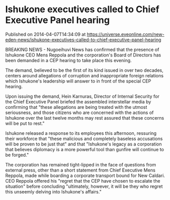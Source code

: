 # Ishukone executives called to Chief Executive Panel hearing
Published on 2014-04-07T14:34:09 at https://universe.eveonline.com/new-eden-news/ishukone-executives-called-to-chief-executive-panel-hearing

BREAKING NEWS - Nugoeihuvi News has confirmed that the presence of Ishukone CEO Mens Reppola and the corporation's Board of Directors has been demanded in a CEP hearing to take place this evening.

The demand, believed to be the first of its kind issued in over two decades, centers around allegations of corruption and inappropriate foreign relations which Ishukone's leadership will answer to in front of the special CEP hearing.

Upon issuing the demand, Hein Karnuras, Director of Internal Security for the Chief Executive Panel briefed the assembled interstellar media by confirming that "these allegations are being treated with the utmost seriousness, and those citizens who are concerned with the actions of Ishukone over the last twelve months may rest assured that these concerns will be put to rest."

Ishukone released a response to its employees this afternoon, ressuring their workforce that "these malicious and completely baseless accusations will be proven to be just that" and that "Ishukone's legacy as a corporation that believes diplomacy is a more powerful tool than gunfire will continue to be forged."

The corporation has remained tight-lipped in the face of questions from external press, other than a short statement from Chief Executive Mens Reppola, made while boarding a corporate transport bound for New Caldari. CEO Reppola offered his "regret that the CEP have chosen to escalate the situation" before concluding "ultimately, however, it will be they who regret this unseemly delving into Ishukone's affairs."
